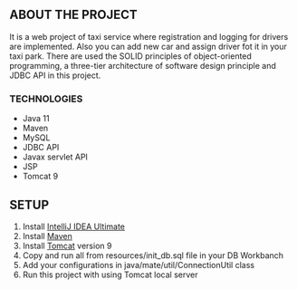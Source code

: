 <h2>ABOUT THE PROJECT</h2>
 <p>It is a web project of taxi service where registration and logging for drivers are implemented. Also you can add new car and assign driver fot it in your taxi park.
 There are used the SOLID principles of object-oriented programming, a three-tier architecture of software design principle and JDBC API in this project.</p>
<h3>TECHNOLOGIES</h3>
<ul>
  <li>Java 11 </li>
  <li>Maven</li>
  <li>MySQL</li>
  <li>JDBC API</li>
  <li>Javax servlet API</li>
  <li>JSP</li>
  <li>Tomcat 9</li>
</ul>
<h2>SETUP</h2>
 <ol>
  <li>Install <a href="https://www.jetbrains.com/ru-ru/idea/download/#section=windows">IntelliJ IDEA Ultimate</a></li>
  <li>Install <a href="https://mkyong.com/maven/how-to-install-maven-in-windows/">Maven</a></li>
  <li>Install <a href="https://tomcat.apache.org/download-90.cgi">Tomcat</a> version 9</li>
  <li>Copy and run all from resources/init_db.sql file in your DB Workbanch</li>
  <li>Add your configurations in java/mate/util/ConnectionUtil class</li>
  <li>Run this project with using Tomcat local server</li>
</ol>
 

 
